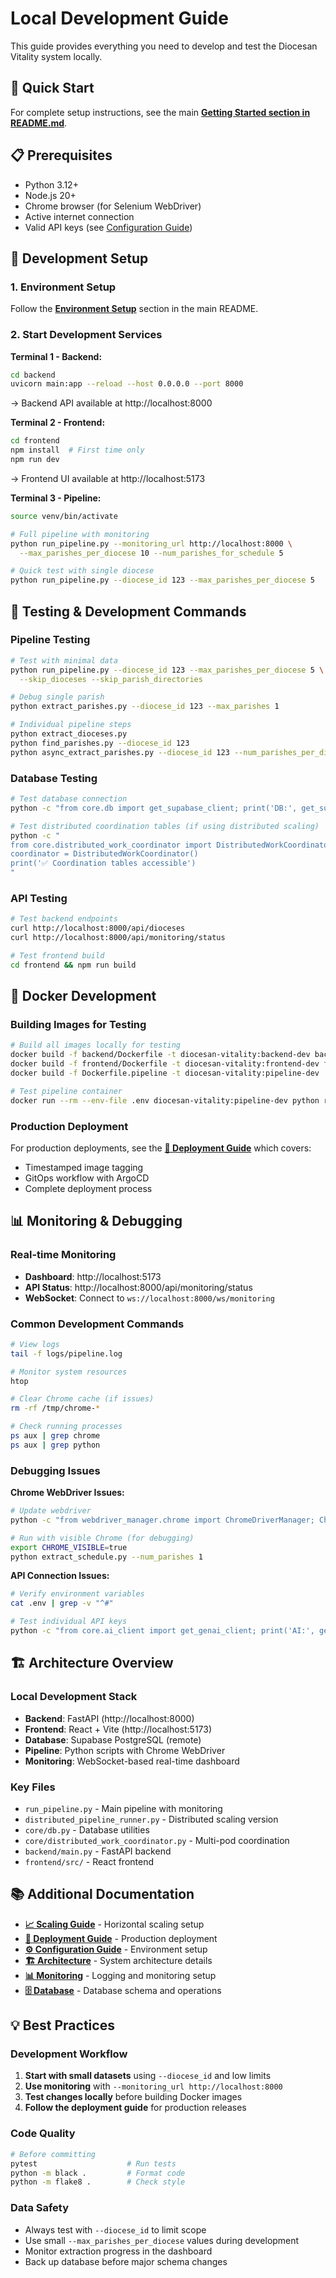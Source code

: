 # Local Development Guide

This guide provides everything you need to develop and test the Diocesan Vitality system locally.

## 🚀 Quick Start

For complete setup instructions, see the main **[Getting Started section in README.md](../README.md#getting-started)**.

## 📋 Prerequisites

- Python 3.12+
- Node.js 20+
- Chrome browser (for Selenium WebDriver)
- Active internet connection
- Valid API keys (see [Configuration Guide](../config_README.md))

## 🔧 Development Setup

### 1. Environment Setup
Follow the **[Environment Setup](../README.md#environment-setup)** section in the main README.

### 2. Start Development Services

**Terminal 1 - Backend:**
```bash
cd backend
uvicorn main:app --reload --host 0.0.0.0 --port 8000
```
→ Backend API available at http://localhost:8000

**Terminal 2 - Frontend:**
```bash
cd frontend
npm install  # First time only
npm run dev
```
→ Frontend UI available at http://localhost:5173

**Terminal 3 - Pipeline:**
```bash
source venv/bin/activate

# Full pipeline with monitoring
python run_pipeline.py --monitoring_url http://localhost:8000 \
  --max_parishes_per_diocese 10 --num_parishes_for_schedule 5

# Quick test with single diocese
python run_pipeline.py --diocese_id 123 --max_parishes_per_diocese 5
```

## 🧪 Testing & Development Commands

### Pipeline Testing
```bash
# Test with minimal data
python run_pipeline.py --diocese_id 123 --max_parishes_per_diocese 5 \
  --skip_dioceses --skip_parish_directories

# Debug single parish
python extract_parishes.py --diocese_id 123 --max_parishes 1

# Individual pipeline steps
python extract_dioceses.py
python find_parishes.py --diocese_id 123
python async_extract_parishes.py --diocese_id 123 --num_parishes_per_diocese 10
```

### Database Testing
```bash
# Test database connection
python -c "from core.db import get_supabase_client; print('DB:', get_supabase_client().table('Dioceses').select('*').limit(1).execute())"

# Test distributed coordination tables (if using distributed scaling)
python -c "
from core.distributed_work_coordinator import DistributedWorkCoordinator
coordinator = DistributedWorkCoordinator()
print('✅ Coordination tables accessible')
"
```

### API Testing
```bash
# Test backend endpoints
curl http://localhost:8000/api/dioceses
curl http://localhost:8000/api/monitoring/status

# Test frontend build
cd frontend && npm run build
```

## 🐳 Docker Development

### Building Images for Testing
```bash
# Build all images locally for testing
docker build -f backend/Dockerfile -t diocesan-vitality:backend-dev backend/
docker build -f frontend/Dockerfile -t diocesan-vitality:frontend-dev frontend/
docker build -f Dockerfile.pipeline -t diocesan-vitality:pipeline-dev .

# Test pipeline container
docker run --rm --env-file .env diocesan-vitality:pipeline-dev python run_pipeline.py --skip_schedules
```

### Production Deployment
For production deployments, see the **[🚀 Deployment Guide](../DEPLOYMENT_GUIDE.md)** which covers:
- Timestamped image tagging
- GitOps workflow with ArgoCD
- Complete deployment process

## 📊 Monitoring & Debugging

### Real-time Monitoring
- **Dashboard**: http://localhost:5173
- **API Status**: http://localhost:8000/api/monitoring/status
- **WebSocket**: Connect to `ws://localhost:8000/ws/monitoring`

### Common Development Commands
```bash
# View logs
tail -f logs/pipeline.log

# Monitor system resources
htop

# Clear Chrome cache (if issues)
rm -rf /tmp/chrome-*

# Check running processes
ps aux | grep chrome
ps aux | grep python
```

### Debugging Issues

**Chrome WebDriver Issues:**
```bash
# Update webdriver
python -c "from webdriver_manager.chrome import ChromeDriverManager; ChromeDriverManager().install()"

# Run with visible Chrome (for debugging)
export CHROME_VISIBLE=true
python extract_schedule.py --num_parishes 1
```

**API Connection Issues:**
```bash
# Verify environment variables
cat .env | grep -v "^#"

# Test individual API keys
python -c "from core.ai_client import get_genai_client; print('AI:', get_genai_client().generate_content('Hello').text[:50])"
```

## 🏗️ Architecture Overview

### Local Development Stack
- **Backend**: FastAPI (http://localhost:8000)
- **Frontend**: React + Vite (http://localhost:5173)
- **Database**: Supabase PostgreSQL (remote)
- **Pipeline**: Python scripts with Chrome WebDriver
- **Monitoring**: WebSocket-based real-time dashboard

### Key Files
- `run_pipeline.py` - Main pipeline with monitoring
- `distributed_pipeline_runner.py` - Distributed scaling version
- `core/db.py` - Database utilities
- `core/distributed_work_coordinator.py` - Multi-pod coordination
- `backend/main.py` - FastAPI backend
- `frontend/src/` - React frontend

## 📚 Additional Documentation

- **[📈 Scaling Guide](../k8s/SCALING_README.md)** - Horizontal scaling setup
- **[🚀 Deployment Guide](../DEPLOYMENT_GUIDE.md)** - Production deployment
- **[⚙️ Configuration Guide](../config_README.md)** - Environment setup
- **[🏗️ Architecture](ARCHITECTURE.md)** - System architecture details
- **[📊 Monitoring](LOGGING_AND_MONITORING.md)** - Logging and monitoring setup
- **[🗄️ Database](DATABASE.md)** - Database schema and operations

## 💡 Best Practices

### Development Workflow
1. **Start with small datasets** using `--diocese_id` and low limits
2. **Use monitoring** with `--monitoring_url http://localhost:8000`
3. **Test changes locally** before building Docker images
4. **Follow the deployment guide** for production releases

### Code Quality
```bash
# Before committing
pytest                    # Run tests
python -m black .         # Format code
python -m flake8 .        # Check style
```

### Data Safety
- Always test with `--diocese_id` to limit scope
- Use small `--max_parishes_per_diocese` values during development
- Monitor extraction progress in the dashboard
- Back up database before major schema changes